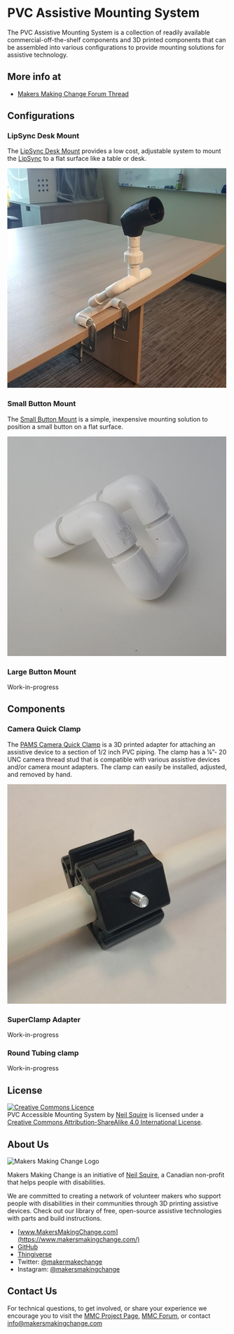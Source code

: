 # PVC Assistive Mounting System

The PVC Assistive Mounting System is a collection of readily available commercial-off-the-shelf components and 3D printed components that can be assembled into various configurations to provide mounting solutions for assistive technology.

## More info at
- [Makers Making Change Forum Thread](https://www.forum.makersmakingchange.com)


## Configurations

### LipSync Desk Mount
The [LipSync Desk Mount](/Configurations/Lipsync_Desk_Mount/README.md) provides a low cost, adjustable system to mount the [LipSync](https://www.makersmakingchange.com/project/lipsync/) to a flat surface like a table or desk.

![LipSync Desk Mount](/Configurations/LipSync_Desk_Mount/LipSync_Desk_Mount.jpg)

### Small Button Mount
The [Small Button Mount](/Configurations/Small_Button_Mount/README.md) is a simple, inexpensive mounting solution to position a small button on a flat surface.

![Small Button Mount](/Configurations/Small_Button_Mount/Photos/Small_Button_Mount_Angled.jpg)

### Large Button Mount
Work-in-progress

## Components
### Camera Quick Clamp
The [PAMS Camera Quick Clamp](Components/PAMS_Camera_Quick_Clamp/README.md) is a 3D printed adapter for attaching an assistive device to a section of 1/2 inch PVC piping. The clamp has a ¼”- 20 UNC camera thread stud that is compatible with various assistive devices and/or camera mount adapters. The clamp can easily be installed, adjusted, and removed by hand.

![PAMS Camera Quick Clamp](Components/PAMS_Camera_Quick_Clamp/Camera_Quick_Clamp.jpg)

### SuperClamp Adapter
Work-in-progress

### Round Tubing clamp
Work-in-progress

## License

<a rel="license" href="http://creativecommons.org/licenses/by-sa/4.0/"><img alt="Creative Commons Licence" style="border-width:0" src="https://i.creativecommons.org/l/by-sa/4.0/88x31.png" /></a><br /><span xmlns:dct="http://purl.org/dc/terms/" property="dct:title">PVC Accessible Mounting System</span> by <a xmlns:cc="http://creativecommons.org/ns#" href="www.makersmakingchange.com" property="cc:attributionName" rel="cc:attributionURL">Neil Squire</a> is licensed under a <a rel="license" href="http://creativecommons.org/licenses/by-sa/4.0/">Creative Commons Attribution-ShareAlike 4.0 International License</a>.

## About Us

![Makers Making Change Logo](https://www.makersmakingchange.com/wp-content/uploads/logo/mmc_logo.svg)

Makers Making Change is an initiative of [Neil Squire](https://www.neilsquire.ca/), a Canadian non-profit that helps people with disabilities.

We are committed to creating a network of volunteer makers who support people with disabilities in their communities through 3D printing assistive devices. Check out our library of free, open-source assistive technologies with parts and build instructions.

 - [www.MakersMakingChange.com](https://www.makersmakingchange.com/)
 - [GitHub](https://github.com/makersmakingchange)
 - [Thingiverse](https://www.thingiverse.com/makersmakingchange/about)
 - Twitter: [@makermakechange](https://twitter.com/makermakechange)
 - Instagram: [@makersmakingchange](https://www.instagram.com/makersmakingchange)





## Contact Us

For technical questions, to get involved, or share your experience we encourage you to visit the [MMC Project Page]( https://www.makersmakingchange.com/project/pvc-assistive-mounting-system/), [MMC Forum](https://www.forum.makersmakingchange.com), or contact info@makersmakingchange.com
